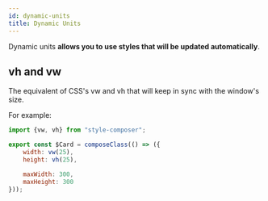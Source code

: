 ```yaml
---
id: dynamic-units
title: Dynamic Units
---
```


Dynamic units **allows you to use styles that will be updated automatically**.

## vh and vw

The equivalent of CSS's vw and vh that will keep in sync with the window's size.

For example:

```jsx {4,5}
import {vw, vh} from "style-composer";

export const $Card = composeClass(() => ({
    width: vw(25),
    height: vh(25),

    maxWidth: 300,
    maxHeight: 300
}));
```
